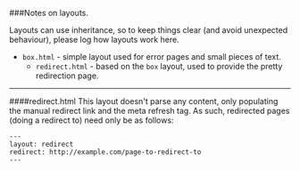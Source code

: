 ###Notes on layouts.

Layouts can use inheritance, so to keep things clear (and avoid unexpected behaviour), please log how layouts work here.

- `box.html` - simple layout used for error pages and small pieces of text.
  - `redirect.html` - based on the `box` layout, used to provide the pretty redirection page.

- - -

####redirect.html
This layout doesn't parse any content, only populating the manual redirect link and the meta refresh tag. As such, redirected pages (doing a redirect to) need only be as follows:

```
---
layout: redirect
redirect: http://example.com/page-to-redirect-to
---
```
